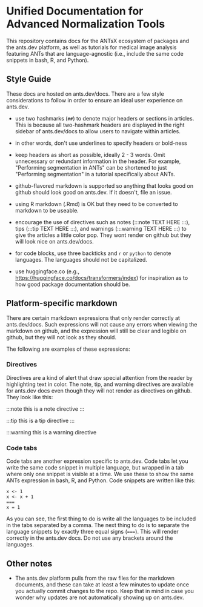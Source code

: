 # Unified Documentation for Advanced Normalization Tools

This repository contains docs for the ANTsX ecosystem of packages and the
ants.dev platform, as well as tutorials for medical image analysis featuring
ANTs that are language-agnostic (i.e., include the same code snippets in bash,
R, and Python).

## Style Guide

These docs are hosted on ants.dev/docs. There are a few style considerations
to follow in order to ensure an ideal user experience on ants.dev.

- use two hashmarks (`##`) to denote major headers or sections in articles. This
  is because all two-hashmark headers are displayed in the right sidebar of ants.dev/docs
  to allow users to navigate within articles.

- in other words, don't use underlines to specify headers or bold-ness

- keep headers as short as possible, ideally 2 - 3 words. Omit unnecessary or redundant
  information in the header. For example, "Performing segmentation in ANTs" can be shortened
  to just "Performing segmentation" in a tutorial specifically about ANTs.

- github-flavored markdown is supported so anything that looks good on github should
  look good on ants.dev. If it doesn't, file an issue.

- using R markdown (.Rmd) is OK but they need to be converted to markdown to be useable.

- encourage the use of directives such as notes (:::note TEXT HERE :::), tips (:::tip TEXT HERE :::),
  and warnings (:::warning TEXT HERE :::) to give the articles a little color pop. They wont render on github but they will look nice on ants.dev/docs.

- for code blocks, use three backticks and `r` or `python` to denote languages. The languages
  should not be capitalized.

- use huggingface.co (e.g., https://huggingface.co/docs/transformers/index) for inspiration
  as to how good package documentation should be.

## Platform-specific markdown

There are certain markdown expressions that only render correctly at ants.dev/docs. Such expressions
will not cause any errors when viewing the markdown on github, and the expression will still be clear and legible on github, but they will not look as they should.

The following are examples of these expressions:

### Directives

Directives are a kind of alert that draw special attention from the reader by highlighting text
in color. The note, tip, and warning directives are available for ants.dev docs even though they
will not render as directives on github. They look like this:

:::note
this is a note directive
:::

:::tip
this is a tip directive
:::

:::warning
this is a warning directive

### Code tabs

Code tabs are another expression specific to ants.dev. Code tabs let you write the same code snippet
in multiple language, but wrapped in a tab where only one snippet is visible at a time. We use these
to show the same ANTs expression in bash, R, and Python. Code snippets are written like this:

```r,python
x <- 1
x <- x + 1
===
x = 1
```

As you can see, the first thing to do is write all the languages to be included in the tabs separated
by a comma. The next thing to do is to separate the language snippets by exactly three equal signs (`===`). This will render correctly in the ants.dev docs. Do not use any brackets around the languages.

## Other notes

- The ants.dev platform pulls from the raw files for the markdown documents, and these
  can take at least a few minutes to update once you actually commit changes to the repo. Keep
  that in mind in case you wonder why updates are not automatically showing up on ants.dev.
